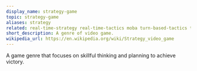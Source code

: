```yaml
---
display_name: strategy-game
topic: strategy-game
aliases: strategy
related: real-time-strategy real-time-tactics moba turn-based-tactics turn-based-strategy 4x wargame
short_description: A genre of video game.
wikipedia_url: https://en.wikipedia.org/wiki/Strategy_video_game
---
```

A game genre that focuses on skillful thinking and planning to achieve victory.